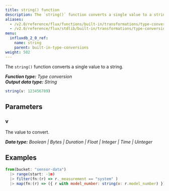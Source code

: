 ```yaml
---
title: string() function
description: The `string()` function converts a single value to a string.
aliases:
  - /v2.0/reference/flux/functions/built-in/transformations/type-conversions/string/
  - /v2.0/reference/flux/stdlib/built-in/transformations/type-conversions/string
menu:
  influxdb_2_0_ref:
    name: string
    parent: built-in-type-conversions
weight: 502
---
```


The `string()` function converts a single value to a string.

_**Function type:** Type conversion_  
_**Output data type:** String_

```js
string(v: 123456789)
```

## Parameters

### v
The value to convert.

_**Data type:** Boolean | Bytes | Duration | Float | Integer | Time | Uinteger_

## Examples
```js
from(bucket: "sensor-data")
  |> range(start: -1m)
  |> filter(fn:(r) => r._measurement == "system" )
  |> map(fn:(r) => ({ r with model_number: string(v: r.model_number) }))
```
